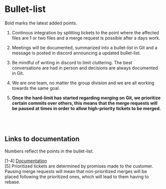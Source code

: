 # Bullet-list
Bold marks the latest added points.

1. Continous integration by splitting tickets to the point where the affected files are 1 or two files and a merge request is possible after a days work.

2. Meetings will be documented, summarized into a bullet-list in Git and a message is posted in discord announcing a updated bullet-list.

3. Be mindful of writing in discord to limit cluttering. The best conversations are had in person and decisions are always documented in Git.

4. We are one team, no matter the group division and we are all working towards the same goal.

5. **Once the hard-limit has started regarding merging on Git, we prioritize certain commits over others, this means that the merge requests will be paused at times in order to allow high-priority tickets to be merged.**

<br />
<br />

## Links to documentation
Numbers reflect the points in the bullet-list.<br />

[1-4] [Documentation](https://docs.google.com/document/d/1fAwyJMEhL7-6Ktr3kHSO7tZZPI5srv3OcO4Zzdy4cFw/edit?usp=sharing)<br />
[5] Prioritized tickets are determined by promises made to the customer. Pausing merge requests will mean that non-prioritized merges will be placed following the prioritized ones, which will lead to them having to rebase.<br /> 
